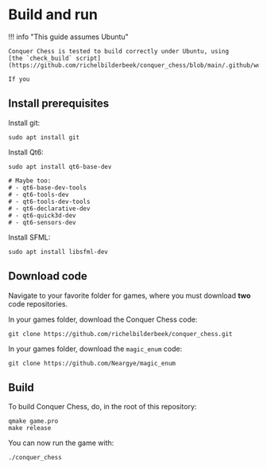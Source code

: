 # Build and run

!!! info "This guide assumes Ubuntu"

    Conquer Chess is tested to build correctly under Ubuntu, using
    [the `check_build` script](https://github.com/richelbilderbeek/conquer_chess/blob/main/.github/workflows/check_build.yaml).

    If you 

## Install prerequisites

Install git:

```console
sudo apt install git
```

Install Qt6:

```console
sudo apt install qt6-base-dev

# Maybe too:
# - qt6-base-dev-tools
# - qt6-tools-dev
# - qt6-tools-dev-tools
# - qt6-declarative-dev
# - qt6-quick3d-dev
# - qt6-sensors-dev
```

Install SFML:

```console
sudo apt install libsfml-dev
```

## Download code

Navigate to your favorite folder for games,
where you must download **two** code repositories.

In your games folder, download the Conquer Chess code:

```
git clone https://github.com/richelbilderbeek/conquer_chess.git
```

In your games folder, download the `magic_enum` code:

```
git clone https://github.com/Neargye/magic_enum
```

## Build

To build Conquer Chess, do, in the root of this repository:

```console
qmake game.pro
make release
```

You can now run the game with:

```console
./conquer_chess
```

